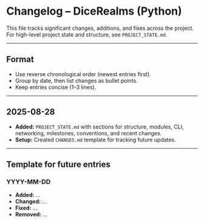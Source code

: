 # Changelog – DiceRealms (Python)

This file tracks significant changes, additions, and fixes across the project.  
For high-level project state and structure, see `PROJECT_STATE.md`.

---

## Format
- Use reverse chronological order (newest entries first).
- Group by date, then list changes as bullet points.
- Keep entries concise (1–3 lines).

---

## 2025-08-28
- **Added:** `PROJECT_STATE.md` with sections for structure, modules, CLI, networking, milestones, conventions, and recent changes.
- **Setup:** Created `CHANGES.md` template for tracking future updates.

---

## Template for future entries
### YYYY-MM-DD
- **Added:** ...
- **Changed:** ...
- **Fixed:** ...
- **Removed:** ...
